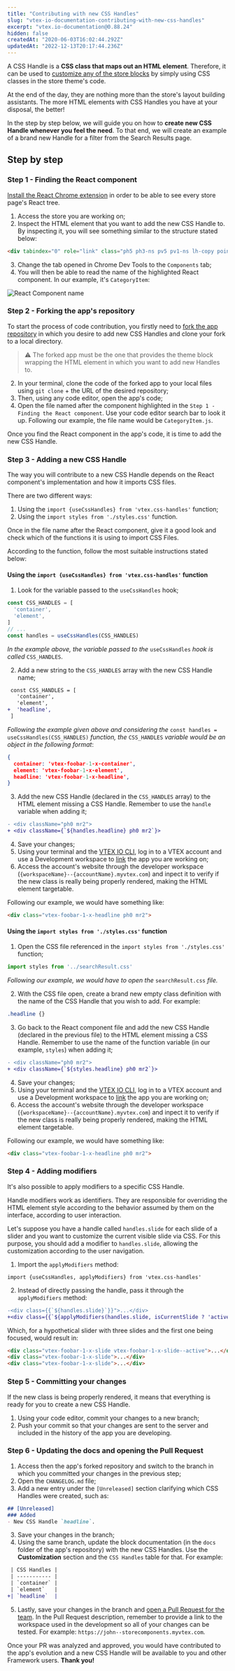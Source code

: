 ```yaml
---
title: "Contributing with new CSS Handles"
slug: "vtex-io-documentation-contributing-with-new-css-handles"
excerpt: "vtex.io-documentation@0.88.24"
hidden: false
createdAt: "2020-06-03T16:02:44.292Z"
updatedAt: "2022-12-13T20:17:44.236Z"
---
```


A CSS Handle is a **CSS class that maps out an HTML element**. Therefore, it can be used to [customize any of the store blocks](https://developers.vtex.com/vtex-developer-docs/docs/vtex-io-documentation-using-css-handles-for-store-customization) by simply using CSS classes in the store theme's code.

At the end of the day, they are nothing more than the store's layout building assistants. The more HTML elements with CSS Handles you have at your disposal, the better!

In the step by step below, we will guide you on how to **create new CSS Handle whenever you feel the need**. To that end, we will create an example of a brand new Handle for a filter from the Search Results page.

## Step by step

### Step 1 - Finding the React component

[Install the React Chrome extension](https://chrome.google.com/webstore/detail/react-developer-tools/fmkadmapgofadopljbjfkapdkoienihi) in order to be able to see every store page's React tree.

1. Access the store you are working on;
2. Inspect the HTML element that you want to add the new CSS Handle to. By inspecting it, you will see something similar to the structure stated below:

```html
<div tabindex="0" role="link" class="ph5 ph3-ns pv5 pv1-ns lh-copy pointer hover-bg-muted-5 c-muted-1">Hats</div>
```

3. Change the tab opened in Chrome Dev Tools to the `Components` tab;
4. You will then be able to read the name of the highlighted React component. In our example, it's `CategoryItem`:

![React Component name](https://cdn.jsdelivr.net/gh/vtexdocs/dev-portal-content@main/images/vtex-io-documentation-contributing-with-new-css-handles-0.png)

### Step 2 - Forking the app's repository

To start the process of code contribution, you firstly need to [fork the app repository](https://help.github.com/en/github/getting-started-with-github/fork-a-repo) in which you desire to add new CSS Handles and clone your fork to a local directory.

> ⚠️ The forked app must be the one that provides the theme block wrapping the HTML element in which you want to add new Handles to.

2. In your terminal, clone the code of the forked app to your local files using `git clone` + the URL of the desired repository;
3. Then, using any code editor, open the app's code;
4. Open the file named after the component highlighted in the `Step 1 - Finding the React component`. Use your code editor search bar to look it up. Following our example, the file name would be `CategoryItem.js`.

Once you find the React component in the app's code, it is time to add the new CSS Handle.

### Step 3 - Adding a new CSS Handle

The way you will contribute to a new CSS Handle depends on the React component's implementation and how it imports CSS files.

There are two different ways:

1. Using the `import {useCssHandles} from 'vtex.css-handles'` function;
2. Using the `import styles from './styles.css'` function.

Once in the file name after the React component, give it a good look and check which of the functions it is using to import CSS Files.

According to the function, follow the most suitable instructions stated below:

#### Using the `import {useCssHandles} from 'vtex.css-handles'` function

1. Look for the variable passed to the `useCssHandles` hook;

```jsx
const CSS_HANDLES = [
  'container',
  'element',
]
// ...
const handles = useCssHandles(CSS_HANDLES)
```

*In the example above, the variable passed to the* `useCssHandles` *hook is called* `CSS_HANDLES`.

2. Add a new string to the `CSS_HANDLES` array with the new CSS Handle name;

```diff
 const CSS_HANDLES = [
   'container',
   'element',
+  'headline',
 ]
```

*Following the example given above and considering the* `const handles = useCssHandles(CSS_HANDLES)` *function, the* `CSS_HANDLES` *variable would be an object in the following format*:

```json
{
  container: 'vtex-foobar-1-x-container',
  element: 'vtex-foobar-1-x-element',
  headline: 'vtex-foobar-1-x-headline',
}
```

3. Add the new CSS Handle (declared in the `CSS_HANDLES` array) to the HTML element missing a CSS Handle. Remember to use the `handle` variable when adding it;

```diff
- <div className="ph0 mr2">
+ <div className={`${handles.headline} ph0 mr2`}>
```

4. Save your changes;
5. Using your terminal and the [VTEX IO CLI](https://developers.vtex.com/vtex-developer-docs/docs/vtex-io-documentation-vtex-io-cli-installment-and-command-reference/), log in to a VTEX account and use a Development workspace to [link](https://developers.vtex.com/vtex-developer-docs/docs/vtex-io-documentation-linking-an-app) the app you are working on;
6. Access the account's website through the developer workspace (`{workspaceName}--{accountName}.myvtex.com`) and inpect it to verify if the new class is really being properly rendered, making the HTML element targetable.

Following our example, we would have something like:

```html
<div class="vtex-foobar-1-x-headline ph0 mr2">
```

#### Using the `import styles from './styles.css'` function

1. Open the CSS file referenced in the `import styles from './styles.css'` function;

```jsx
import styles from '../searchResult.css'
```

*Following our example, we would have to open the* `searchResult.css` *file.*

2. With the CSS file open, create a brand new empty class definition with the name of the CSS Handle that you wish to add. For example:

```css
.headline {}
```

3. Go back to the React component file and add the new CSS Handle (declared in the previous file) to the HTML element missing a CSS Handle. Remember to use the name of the function variable (in our example, `styles`) when adding it;

```diff
- <div className="ph0 mr2">
+ <div className={`${styles.headline} ph0 mr2`}>
```

4. Save your changes;
5. Using your terminal and the [VTEX IO CLI](https://developers.vtex.com/vtex-developer-docs/docs/vtex-io-documentation-vtex-io-cli-installment-and-command-reference/), log in to a VTEX account and use a Development workspace to [link](https://developers.vtex.com/vtex-developer-docs/docs/vtex-io-documentation-linking-an-app) the app you are working on;
6. Access the account's website through the developer workspace (`{workspaceName}--{accountName}.myvtex.com`) and inpect it to verify if the new class is really being properly rendered, making the HTML element targetable.

Following our example, we would have something like:

```html
<div class="vtex-foobar-1-x-headline ph0 mr2">
```

### Step 4 - Adding modifiers

It's also possible to apply modifiers to a specific CSS Handle.

Handle modifiers work as identifiers. They are responsible for overriding the HTML element style according to the behavior assumed by them on the interface, according to user interaction.

Let's suppose you have a handle called `handles.slide` for each slide of a slider and you want to customize the current visible slide via CSS. For this purpose, you should add a modifier to `handles.slide`, allowing the customization according to the user navigation.

1. Import the `applyModifiers` method:

`import {useCssHandles, applyModifiers} from 'vtex.css-handles'`

2. Instead of directly passing the handle, pass it through the `applyModifiers` method:

```diff
-<div class={{`${handles.slide}`}}">...</div>
+<div class={{`${applyModifiers(handles.slide, isCurrentSlide ? 'active' : undefined}`}}">...</div>
```

Which, for a hypothetical slider with three slides and the first one being focused, would result in:

```html
<div class="vtex-foobar-1-x-slide vtex-foobar-1-x-slide--active">...</div>
<div class="vtex-foobar-1-x-slide">...</div>
<div class="vtex-foobar-1-x-slide">...</div>
```

### Step 5 - Committing your changes

If the new class is being properly rendered, it means that everything is ready for you to create a new CSS Handle.

1. Using your code editor, commit your changes to a new branch;
2. Push your commit so that your changes are sent to the server and included in the history of the app you are developing.

### Step 6 - Updating the docs and opening the Pull Request

1. Access then the app's forked repository and switch to the branch in which you committed your changes in the previous step;
2. Open the `CHANGELOG.md` file;
3. Add a new entry under the `[Unreleased]` section clarifying which CSS Handles were created, such as:

```md
## [Unreleased]
### Added
- New CSS Handle `headline`.
```

3. Save your changes in the branch;
4. Using the same branch, update the block documentation (in the `docs` folder of the app's repository) with the new CSS Handles. Use the **Customization** section and the `CSS Handles` table for that. For example:

```diff
 | CSS Handles |
 | ----------- |
 | `container` |
 | `element`   |
+| `headline`  |
```

5. Lastly, save your changes in the branch and [open a Pull Request for the team](https://help.github.com/en/github/collaborating-with-issues-and-pull-requests/creating-a-pull-request-from-a-fork). In the Pull Request description, remember to provide a link to the workspace used in the development so all of your changes can be tested. For example: `https://john--storecomponents.myvtex.com`.

Once your PR was analyzed and approved, you would have contributed to the app's evolution and a new CSS Handle will be available to you and other Framework users. **Thank you!**
